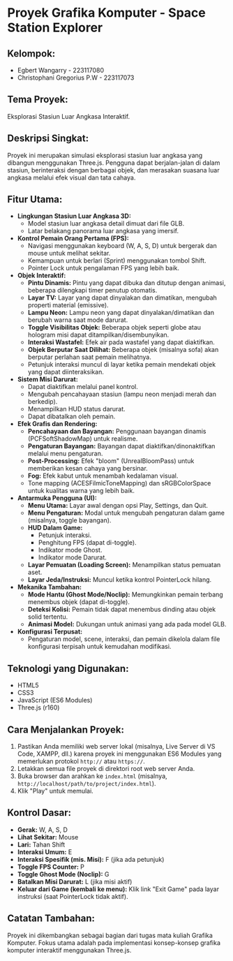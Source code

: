 # Proyek Grafika Komputer - Space Station Explorer

## Kelompok:
- Egbert Wangarry - 223117080
- Christophani Gregorius P.W - 223117073

## Tema Proyek:
Eksplorasi Stasiun Luar Angkasa Interaktif.

## Deskripsi Singkat:
Proyek ini merupakan simulasi eksplorasi stasiun luar angkasa yang dibangun menggunakan Three.js. Pengguna dapat berjalan-jalan di dalam stasiun, berinteraksi dengan berbagai objek, dan merasakan suasana luar angkasa melalui efek visual dan tata cahaya.

## Fitur Utama:
- **Lingkungan Stasiun Luar Angkasa 3D:**
    - Model stasiun luar angkasa detail dimuat dari file GLB.
    - Latar belakang panorama luar angkasa yang imersif.
- **Kontrol Pemain Orang Pertama (FPS):**
    - Navigasi menggunakan keyboard (W, A, S, D) untuk bergerak dan mouse untuk melihat sekitar.
    - Kemampuan untuk berlari (Sprint) menggunakan tombol Shift.
    - Pointer Lock untuk pengalaman FPS yang lebih baik.
- **Objek Interaktif:**
    - **Pintu Dinamis:** Pintu yang dapat dibuka dan ditutup dengan animasi, beberapa dilengkapi timer penutup otomatis.
    - **Layar TV:** Layar yang dapat dinyalakan dan dimatikan, mengubah properti material (emissive).
    - **Lampu Neon:** Lampu neon yang dapat dinyalakan/dimatikan dan berubah warna saat mode darurat.
    - **Toggle Visibilitas Objek:** Beberapa objek seperti globe atau hologram misi dapat ditampilkan/disembunyikan.
    - **Interaksi Wastafel:** Efek air pada wastafel yang dapat diaktifkan.
    - **Objek Berputar Saat Dilihat:** Beberapa objek (misalnya sofa) akan berputar perlahan saat pemain melihatnya.
    - Petunjuk interaksi muncul di layar ketika pemain mendekati objek yang dapat diinteraksikan.
- **Sistem Misi Darurat:**
    - Dapat diaktifkan melalui panel kontrol.
    - Mengubah pencahayaan stasiun (lampu neon menjadi merah dan berkedip).
    - Menampilkan HUD status darurat.
    - Dapat dibatalkan oleh pemain.
- **Efek Grafis dan Rendering:**
    - **Pencahayaan dan Bayangan:** Penggunaan bayangan dinamis (PCFSoftShadowMap) untuk realisme.
    - **Pengaturan Bayangan:** Bayangan dapat diaktifkan/dinonaktifkan melalui menu pengaturan.
    - **Post-Processing:** Efek "bloom" (UnrealBloomPass) untuk memberikan kesan cahaya yang bersinar.
    - **Fog:** Efek kabut untuk menambah kedalaman visual.
    - Tone mapping (ACESFilmicToneMapping) dan sRGBColorSpace untuk kualitas warna yang lebih baik.
- **Antarmuka Pengguna (UI):**
    - **Menu Utama:** Layar awal dengan opsi Play, Settings, dan Quit.
    - **Menu Pengaturan:** Modal untuk mengubah pengaturan dalam game (misalnya, toggle bayangan).
    - **HUD Dalam Game:**
        - Petunjuk interaksi.
        - Penghitung FPS (dapat di-toggle).
        - Indikator mode Ghost.
        - Indikator mode Darurat.
    - **Layar Pemuatan (Loading Screen):** Menampilkan status pemuatan aset.
    - **Layar Jeda/Instruksi:** Muncul ketika kontrol PointerLock hilang.
- **Mekanika Tambahan:**
    - **Mode Hantu (Ghost Mode/Noclip):** Memungkinkan pemain terbang menembus objek (dapat di-toggle).
    - **Deteksi Kolisi:** Pemain tidak dapat menembus dinding atau objek solid tertentu.
    - **Animasi Model:** Dukungan untuk animasi yang ada pada model GLB.
- **Konfigurasi Terpusat:**
    - Pengaturan model, scene, interaksi, dan pemain dikelola dalam file konfigurasi terpisah untuk kemudahan modifikasi.

## Teknologi yang Digunakan:
- HTML5
- CSS3
- JavaScript (ES6 Modules)
- Three.js (r160)

## Cara Menjalankan Proyek:
1. Pastikan Anda memiliki web server lokal (misalnya, Live Server di VS Code, XAMPP, dll.) karena proyek ini menggunakan ES6 Modules yang memerlukan protokol `http://` atau `https://`.
2. Letakkan semua file proyek di direktori root web server Anda.
3. Buka browser dan arahkan ke `index.html` (misalnya, `http://localhost/path/to/project/index.html`).
4. Klik "Play" untuk memulai.

## Kontrol Dasar:
- **Gerak:** W, A, S, D
- **Lihat Sekitar:** Mouse
- **Lari:** Tahan Shift
- **Interaksi Umum:** E
- **Interaksi Spesifik (mis. Misi):** F (jika ada petunjuk)
- **Toggle FPS Counter:** P
- **Toggle Ghost Mode (Noclip):** G
- **Batalkan Misi Darurat:** L (jika misi aktif)
- **Keluar dari Game (kembali ke menu):** Klik link "Exit Game" pada layar instruksi (saat PointerLock tidak aktif).

## Catatan Tambahan:
Proyek ini dikembangkan sebagai bagian dari tugas mata kuliah Grafika Komputer. Fokus utama adalah pada implementasi konsep-konsep grafika komputer interaktif menggunakan Three.js.